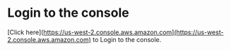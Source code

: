 # Login to the console

[Click here](https://us-west-2.console.aws.amazon.com](https://us-west-2.console.aws.amazon.com) to Login to the console.
